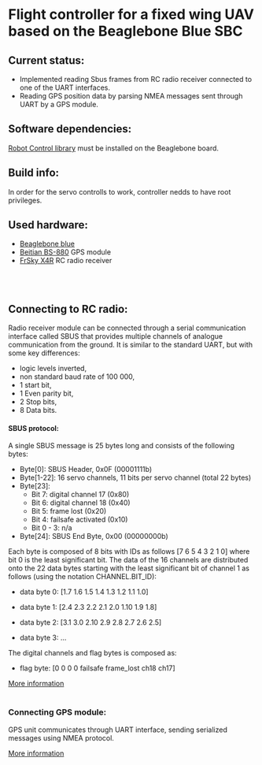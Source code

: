 # Flight controller for a fixed wing UAV based on the Beaglebone Blue SBC

## Current status:
* Implemented reading Sbus frames from RC radio receiver connected to one of the UART 
interfaces.
* Reading GPS position data by parsing NMEA messages sent through UART by a GPS module.


## Software dependencies:
[Robot Control library](http://www.strawsondesign.com/docs/librobotcontrol/group___servo.html#gabcde569afc59522a776c00a3cf38de7f) 
must be installed on the Beaglebone board.

## Build info:
In order for the servo controlls to work, controller nedds to have root privileges.

## Used hardware:
* [Beaglebone blue](https://beagleboard.org/p/products/beaglebone-blue)
* [Beitian BS-880](http://www.sz-beitian.com/ProductsDetail?product_id=921) GPS module
* [FrSky X4R](https://www.frsky-rc.com/product/x4r/) RC radio receiver

<br/>
<br/>

## Connecting to RC radio:
Radio receiver module can be connected through a serial communication interface 
called SBUS that provides multiple channels of analogue communication from the ground.
It is similar to the standard UART, but with some key differences:
* logic levels inverted,
* non standard baud rate of 100 000,
* 1 start bit,
* 1 Even parity bit,
* 2 Stop bits,
* 8 Data bits.

#### SBUS protocol:
A single SBUS message is 25 bytes long and consists of the following bytes:
* Byte[0]: SBUS Header, 0x0F (00001111b)
* Byte[1-22]: 16 servo channels, 11 bits per servo channel (total 22 bytes)
* Byte[23]:
  * Bit 7: digital channel 17 (0x80)
  * Bit 6: digital channel 18 (0x40)
  * Bit 5: frame lost (0x20)
  * Bit 4: failsafe activated (0x10)
  * Bit 0 - 3: n/a
* Byte[24]: SBUS End Byte, 0x00 (00000000b)

Each byte is composed of 8 bits with IDs as follows [7 6 5 4 3 2 1 0] where bit 0 is the least significant bit. The data of the 16 channels are distributed onto the 22 data bytes starting with the least significant bit of channel 1 as follows (using the notation CHANNEL.BIT_ID):

* data byte 0: [1.7 1.6 1.5 1.4 1.3 1.2 1.1 1.0]

* data byte 1: [2.4 2.3 2.2 2.1 2.0 1.10 1.9 1.8]

* data byte 2: [3.1 3.0 2.10 2.9 2.8 2.7 2.6 2.5]

* data byte 3: ...

The digital channels and flag bytes is composed as:

- flag byte: [0 0 0 0 failsafe frame_lost ch18 ch17]

[More information](https://github.com/bolderflight/SBUS/)
<br/>
<br/>

### Connecting GPS module:
GPS unit communicates through UART interface, sending serialized messages using
NMEA protocol.

[More information](http://aprs.gids.nl/nmea/)
 
